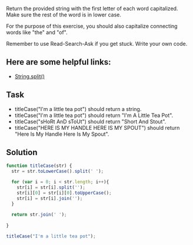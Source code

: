 Return the provided string with the first letter of each word capitalized. Make sure the rest of the word is in lower case.

For the purpose of this exercise, you should also capitalize connecting words like "the" and "of".

Remember to use Read-Search-Ask if you get stuck. Write your own code.

## Here are some helpful links:

+ [String.split()](https://developer.mozilla.org/en-US/docs/Web/JavaScript/Reference/Global_Objects/String/split)

## Task

+ titleCase("I'm a little tea pot") should return a string.
+ titleCase("I'm a little tea pot") should return "I'm A Little Tea Pot".
+ titleCase("sHoRt AnD sToUt") should return "Short And Stout".
+ titleCase("HERE IS MY HANDLE HERE IS MY SPOUT") should return "Here Is My Handle Here Is My Spout".

## Solution

```javascript
function titleCase(str) {
  str = str.toLowerCase().split(' ');

  for (var i = 0; i < str.length; i++){
    str[i] = str[i].split('');
    str[i][0] = str[i][0].toUpperCase(); 
    str[i] = str[i].join('');
  }
  
  return str.join(' ');
  
}

titleCase("I'm a little tea pot");
```
